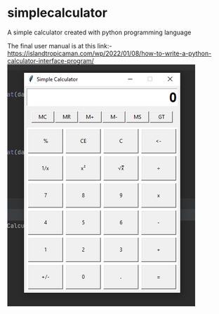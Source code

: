 # simplecalculator
A simple calculator created with python programming language

The final user manual is at this link:-https://islandtropicaman.com/wp/2022/01/08/how-to-write-a-python-calculator-interface-program/
![alt text](https://github.com/mustcoded/simplecalculator/blob/main/simple_calculator.png)
